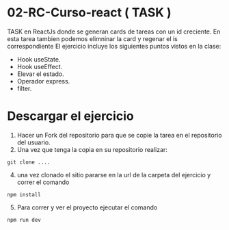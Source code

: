 # 02-RC-Curso-react ( TASK )

TASK en ReactJs donde se generan cards de tareas con un id creciente. En esta tarea tambien podemos elimninar la card y regenar el is correspondiente
El ejercicio incluye los siguientes puntos vistos en la clase:
- Hook useState.
- Hook useEffect.
- Elevar el estado.
- Operador express.
- filter.

Descargar el ejercicio
=
1. Hacer un Fork del repositorio para que se copie la tarea en el repositorio del usuario.
2. Una vez que tenga la copia en su repositorio realizar:
   
``git clone ....``

4. una vez clonado el sitio pararse en la url de la carpeta del ejercicio y correr el comando
   
`npm install`

5. Para correr y ver el proyecto ejecutar el comando

`npm run dev`



